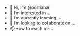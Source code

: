- 👋 Hi, I’m @portiahar
- 👀 I’m interested in ...
- 🌱 I’m currently learning ...
- 💞️ I’m looking to collaborate on ...
- 📫 How to reach me ...

<!---
portiahar/portiahar is a ✨ special ✨ repository because its `README.md` (this file) appears on your GitHub profile.
You can click the Preview link to take a look at your changes.
--->
